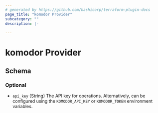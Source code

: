 ```yaml
---
# generated by https://github.com/hashicorp/terraform-plugin-docs
page_title: "komodor Provider"
subcategory: ""
description: |-
  
---
```


# komodor Provider





<!-- schema generated by tfplugindocs -->
## Schema

### Optional

- `api_key` (String) The API key for operations. Alternatively, can be configured using the `KOMODOR_API_KEY` or `KOMODOR_TOKEN` environment variables.
